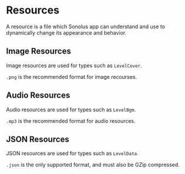 # Resources

A resource is a file which Sonolus app can understand and use to dynamically change its appearance and behavior.

## Image Resources

Image resources are used for types such as `LevelCover`.

`.png` is the recommended format for image recourses.

## Audio Resources

Audio resources are used for types such as `LevelBgm`.

`.mp3` is the recommended format for audio resources.

## JSON Resources

JSON resources are used for types such as `LevelData`.

`.json` is the only supported format, and must also be GZip compressed.
